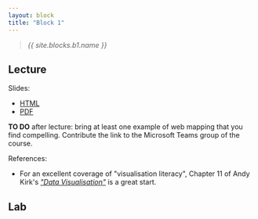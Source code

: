 ```yaml
---
layout: block
title: "Block 1"
---
```


> *{{ site.blocks.b1.name }}*

## Lecture

Slides:

- [HTML](../../slidedecks/lecture_01.html)
- [PDF](../../slidedecks/lecture_01.pdf)

**TO DO** after lecture: bring at least one example of web mapping that you find compelling. Contribute the link to the Microsoft Teams group of the course.

References:

- For an excellent coverage of "visualisation literacy", Chapter 11 of Andy
  Kirk's [*"Data Visualisation"*](https://www.visualisingdata.com/book/) is a
  great start.

## Lab
